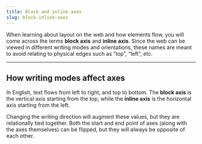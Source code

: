 ```yaml
---
title: Block and inline axes
slug: block-inline-axes
---
```


<script>
  import Component from "@examples/layout/block-inline-axes.svelte";
</script>

When learning about layout on the web and how elements flow, you will come across the terms **block axis** and **inline axis**. Since the web can be viewed in different writing modes and orientations, these names are meant to avoid relating to physical edges such as “top”, “left”, etc.

---

## How writing modes affect axes

In English, text flows from left to right, and top to bottom. The **block axis** is the vertical axis starting from the top, while the **inline axis** is the horizontal axis starting from the left.

Changing the writing direction will augment these values, but they are relationally tied together. Both the start and end point of axes (along with the axes themselves) can be flipped, but they will always be opposite of each other.

<Component />
